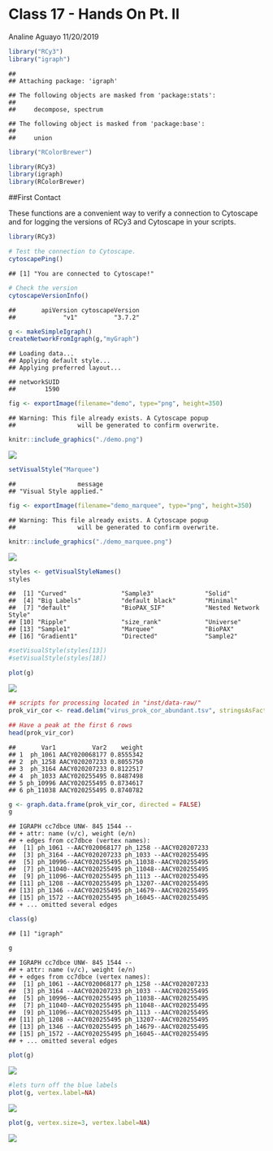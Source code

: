 Class 17 - Hands On Pt. II
================
Analine Aguayo
11/20/2019

``` r
library("RCy3")
library("igraph")
```

    ## 
    ## Attaching package: 'igraph'

    ## The following objects are masked from 'package:stats':
    ## 
    ##     decompose, spectrum

    ## The following object is masked from 'package:base':
    ## 
    ##     union

``` r
library("RColorBrewer")
```

``` r
library(RCy3)
library(igraph)
library(RColorBrewer)
```

\#\#First Contact

These functions are a convenient way to verify a connection to Cytoscape
and for logging the versions of RCy3 and Cytoscape in your scripts.

``` r
library(RCy3)

# Test the connection to Cytoscape.
cytoscapePing()
```

    ## [1] "You are connected to Cytoscape!"

``` r
# Check the version
cytoscapeVersionInfo()
```

    ##       apiVersion cytoscapeVersion 
    ##             "v1"          "3.7.2"

``` r
g <- makeSimpleIgraph()
createNetworkFromIgraph(g,"myGraph")
```

    ## Loading data...
    ## Applying default style...
    ## Applying preferred layout...

    ## networkSUID 
    ##        1590

``` r
fig <- exportImage(filename="demo", type="png", height=350)
```

    ## Warning: This file already exists. A Cytoscape popup 
    ##                 will be generated to confirm overwrite.

``` r
knitr::include_graphics("./demo.png")
```

![](./demo.png)<!-- -->

``` r
setVisualStyle("Marquee")
```

    ##                 message 
    ## "Visual Style applied."

``` r
fig <- exportImage(filename="demo_marquee", type="png", height=350)
```

    ## Warning: This file already exists. A Cytoscape popup 
    ##                 will be generated to confirm overwrite.

``` r
knitr::include_graphics("./demo_marquee.png")
```

![](./demo_marquee.png)<!-- -->

``` r
styles <- getVisualStyleNames()
styles
```

    ##  [1] "Curved"               "Sample3"              "Solid"               
    ##  [4] "Big Labels"           "default black"        "Minimal"             
    ##  [7] "default"              "BioPAX_SIF"           "Nested Network Style"
    ## [10] "Ripple"               "size_rank"            "Universe"            
    ## [13] "Sample1"              "Marquee"              "BioPAX"              
    ## [16] "Gradient1"            "Directed"             "Sample2"

``` r
#setVisualStyle(styles[13])
#setVisualStyle(styles[18])
```

``` r
plot(g)
```

![](Class17_Pt2_20191120_files/figure-gfm/unnamed-chunk-12-1.png)<!-- -->

``` r
## scripts for processing located in "inst/data-raw/"
prok_vir_cor <- read.delim("virus_prok_cor_abundant.tsv", stringsAsFactors = FALSE)

## Have a peak at the first 6 rows
head(prok_vir_cor)
```

    ##       Var1          Var2    weight
    ## 1  ph_1061 AACY020068177 0.8555342
    ## 2  ph_1258 AACY020207233 0.8055750
    ## 3  ph_3164 AACY020207233 0.8122517
    ## 4  ph_1033 AACY020255495 0.8487498
    ## 5 ph_10996 AACY020255495 0.8734617
    ## 6 ph_11038 AACY020255495 0.8740782

``` r
g <- graph.data.frame(prok_vir_cor, directed = FALSE)
g
```

    ## IGRAPH cc7dbce UNW- 845 1544 -- 
    ## + attr: name (v/c), weight (e/n)
    ## + edges from cc7dbce (vertex names):
    ##  [1] ph_1061 --AACY020068177 ph_1258 --AACY020207233
    ##  [3] ph_3164 --AACY020207233 ph_1033 --AACY020255495
    ##  [5] ph_10996--AACY020255495 ph_11038--AACY020255495
    ##  [7] ph_11040--AACY020255495 ph_11048--AACY020255495
    ##  [9] ph_11096--AACY020255495 ph_1113 --AACY020255495
    ## [11] ph_1208 --AACY020255495 ph_13207--AACY020255495
    ## [13] ph_1346 --AACY020255495 ph_14679--AACY020255495
    ## [15] ph_1572 --AACY020255495 ph_16045--AACY020255495
    ## + ... omitted several edges

``` r
class(g)
```

    ## [1] "igraph"

``` r
g
```

    ## IGRAPH cc7dbce UNW- 845 1544 -- 
    ## + attr: name (v/c), weight (e/n)
    ## + edges from cc7dbce (vertex names):
    ##  [1] ph_1061 --AACY020068177 ph_1258 --AACY020207233
    ##  [3] ph_3164 --AACY020207233 ph_1033 --AACY020255495
    ##  [5] ph_10996--AACY020255495 ph_11038--AACY020255495
    ##  [7] ph_11040--AACY020255495 ph_11048--AACY020255495
    ##  [9] ph_11096--AACY020255495 ph_1113 --AACY020255495
    ## [11] ph_1208 --AACY020255495 ph_13207--AACY020255495
    ## [13] ph_1346 --AACY020255495 ph_14679--AACY020255495
    ## [15] ph_1572 --AACY020255495 ph_16045--AACY020255495
    ## + ... omitted several edges

``` r
plot(g)
```

![](Class17_Pt2_20191120_files/figure-gfm/unnamed-chunk-17-1.png)<!-- -->

``` r
#lets turn off the blue labels
plot(g, vertex.label=NA)
```

![](Class17_Pt2_20191120_files/figure-gfm/unnamed-chunk-18-1.png)<!-- -->

``` r
plot(g, vertex.size=3, vertex.label=NA)
```

![](Class17_Pt2_20191120_files/figure-gfm/unnamed-chunk-19-1.png)<!-- -->
